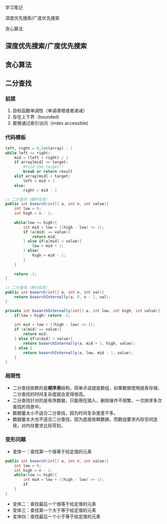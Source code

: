 学习笔记



深度优先搜索/广度优先搜索



贪心算法



## 深度优先搜索/广度优先搜索

## 贪心算法

## 二分查找

### 前提

1. 目标函数单调性（单调递增或者递减）
2. 存在上下界（bounded)
3. 能够通过索引访问（index accessible)

### 代码模板

```python
left, right = 0,len(array) - 1
while left <= right:
    mid = (left + right) / 2
    if array[mid] == target:
        #find the target!!
        break or return result
    elif array[mid] < target:
        left = mid + 1
	else:
        right = mid - 1
```



```java
// 二分查找（循环实现）
public int bsearch(int[] a, int n, int value){
	int low = 0;
	int high = n - 1;
	
	while(low <= high){
		int mid = low + ((high - low) >> 1);
		if (a[mid] == value){
			return mid;
		} else if(a[mid] < value){
			low = mid + 1;
		} else{
			high = mid - 1;
		}
	}
	
	return -1;
}

// 二分查找（递归实现）
public int bsearch(int[] a, int n, int val){
	return bsearchInternally(a, 0, n - 1, val);
}

private int bsearchInternally(int[] a, int low, int high, int value){
    if(low > high) return -1;
    
    int mid = low + ((high - low) >> 1);
    if (a[mid] == value){
        return mid;
    } else if(a[mid] < value){
        return bsearchInternally(a, mid + 1, high, value);
    } else {
        return bsearchInternally(a, low, mid - 1, value);
    }
}
```

### 局限性

- 二分查找依赖的是**顺序表**结构，简单点说就是数组，如果数据使用链表存储，二分查找的时间复杂度就会变得很高。
- 二分查找针对的是有序数据，只能用在插入、删除操作不频繁，一次排序多次查找的场景中。
- 数据量太小不适合二分查找，因为时间复杂度差不多。
- 数据量太大也不适合二分查找，因为底层依赖数据，而数组要求内存空间连续，对内存要求比较苛刻。

### 变形问题

- 变体一：查找第一个值等于给定值的元素

```java
public int bsearch(int[] a, int n, int value){
    int low = 0;
    int high = n - 1;
    while(low <= high){
        int mid = low + ((high - low) >> 1);
        if
    }
}
```



- 变体二：查找最后一个值等于给定值的元素
- 变体三：查找第一个大于等于给定值的元素
- 变体四：查找最后一个小于等于给定值的元素